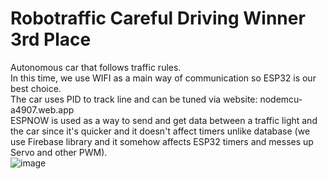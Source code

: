 # Robotraffic Careful Driving Winner 3rd Place
Autonomous car that follows traffic rules. <br />
In this time, we use WIFI as a main way of communication so ESP32 is our best choice. <br />
The car uses PID to track line and can be tuned via website: nodemcu-a4907.web.app <br />
ESPNOW is used as a way to send and get data between a traffic light and the car since it's quicker and it doesn't affect timers unlike database (we use Firebase library and it somehow affects ESP32 timers and messes up Servo and other PWM). <br />
![image](https://user-images.githubusercontent.com/80115619/157892738-300fd5e9-83e6-47d1-a55f-5c3de8896ba5.png)
